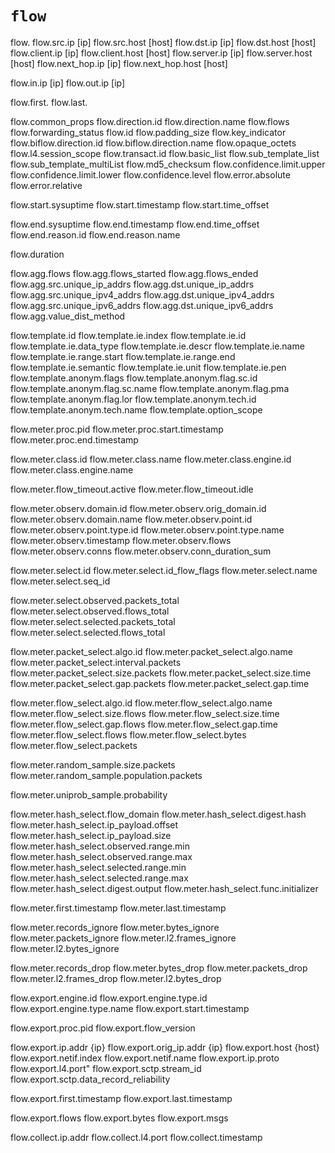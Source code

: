 # `flow`

flow.
flow.src.ip [ip]
flow.src.host [host]
flow.dst.ip [ip]
flow.dst.host [host]
flow.client.ip [ip]
flow.client.host [host]
flow.server.ip [ip]
flow.server.host [host]
flow.next_hop.ip [ip]
flow.next_hop.host [host]

flow.in.ip [ip]
flow.out.ip [ip]

flow.first.
flow.last.


flow.common_props
flow.direction.id
flow.direction.name
flow.flows
flow.forwarding_status
flow.id
flow.padding_size
flow.key_indicator
flow.biflow.direction.id
flow.biflow.direction.name
flow.opaque_octets
flow.l4.session_scope
flow.transact.id
flow.basic_list
flow.sub_template_list
flow.sub_template_multiList
flow.md5_checksum
flow.confidence.limit.upper
flow.confidence.limit.lower
flow.confidence.level
flow.error.absolute
flow.error.relative

flow.start.sysuptime
flow.start.timestamp
flow.start.time_offset

flow.end.sysuptime
flow.end.timestamp
flow.end.time_offset
flow.end.reason.id
flow.end.reason.name

flow.duration

flow.agg.flows
flow.agg.flows_started
flow.agg.flows_ended
flow.agg.src.unique_ip_addrs
flow.agg.dst.unique_ip_addrs
flow.agg.src.unique_ipv4_addrs
flow.agg.dst.unique_ipv4_addrs
flow.agg.src.unique_ipv6_addrs
flow.agg.dst.unique_ipv6_addrs
flow.agg.value_dist_method

flow.template.id
flow.template.ie.index
flow.template.ie.id
flow.template.ie.data_type
flow.template.ie.descr
flow.template.ie.name
flow.template.ie.range.start
flow.template.ie.range.end
flow.template.ie.semantic
flow.template.ie.unit
flow.template.ie.pen
flow.template.anonym.flags
flow.template.anonym.flag.sc.id
flow.template.anonym.flag.sc.name
flow.template.anonym.flag.pma
flow.template.anonym.flag.lor
flow.template.anonym.tech.id
flow.template.anonym.tech.name
flow.template.option_scope

flow.meter.proc.pid
flow.meter.proc.start.timestamp
flow.meter.proc.end.timestamp

flow.meter.class.id
flow.meter.class.name
flow.meter.class.engine.id
flow.meter.class.engine.name

flow.meter.flow_timeout.active
flow.meter.flow_timeout.idle

flow.meter.observ.domain.id
flow.meter.observ.orig_domain.id
flow.meter.observ.domain.name
flow.meter.observ.point.id
flow.meter.observ.point.type.id
flow.meter.observ.point.type.name
flow.meter.observ.timestamp
flow.meter.observ.flows
flow.meter.observ.conns
flow.meter.observ.conn_duration_sum

flow.meter.select.id
flow.meter.select.id_flow_flags
flow.meter.select.name
flow.meter.select.seq_id

flow.meter.select.observed.packets_total
flow.meter.select.observed.flows_total
flow.meter.select.selected.packets_total
flow.meter.select.selected.flows_total

flow.meter.packet_select.algo.id
flow.meter.packet_select.algo.name
flow.meter.packet_select.interval.packets
flow.meter.packet_select.size.packets
flow.meter.packet_select.size.time
flow.meter.packet_select.gap.packets
flow.meter.packet_select.gap.time

flow.meter.flow_select.algo.id
flow.meter.flow_select.algo.name
flow.meter.flow_select.size.flows
flow.meter.flow_select.size.time
flow.meter.flow_select.gap.flows
flow.meter.flow_select.gap.time
flow.meter.flow_select.flows
flow.meter.flow_select.bytes
flow.meter.flow_select.packets

flow.meter.random_sample.size.packets
flow.meter.random_sample.population.packets

flow.meter.uniprob_sample.probability

flow.meter.hash_select.flow_domain
flow.meter.hash_select.digest.hash
flow.meter.hash_select.ip_payload.offset
flow.meter.hash_select.ip_payload.size
flow.meter.hash_select.observed.range.min
flow.meter.hash_select.observed.range.max
flow.meter.hash_select.selected.range.min
flow.meter.hash_select.selected.range.max
flow.meter.hash_select.digest.output
flow.meter.hash_select.func.initializer

flow.meter.first.timestamp
flow.meter.last.timestamp

flow.meter.records_ignore
flow.meter.bytes_ignore
flow.meter.packets_ignore
flow.meter.l2.frames_ignore
flow.meter.l2.bytes_ignore

flow.meter.records_drop
flow.meter.bytes_drop
flow.meter.packets_drop
flow.meter.l2.frames_drop
flow.meter.l2.bytes_drop


flow.export.engine.id
flow.export.engine.type.id
flow.export.engine.type.name
flow.export.start.timestamp

flow.export.proc.pid
flow.export.flow_version

flow.export.ip.addr {ip}
flow.export.orig_ip.addr {ip}
flow.export.host {host}
flow.export.netif.index
flow.export.netif.name
flow.export.ip.proto
flow.export.l4.port"
flow.export.sctp.stream_id
flow.export.sctp.data_record_reliability

flow.export.first.timestamp
flow.export.last.timestamp

flow.export.flows
flow.export.bytes
flow.export.msgs


flow.collect.ip.addr
flow.collect.l4.port
flow.collect.timestamp
